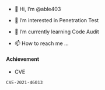 - 👋 Hi, I’m @able403
- 👀 I’m interested in Penetration Test
- 🌱 I’m currently learning Code Audit

- 📫 How to reach me ...

#### Achievement
- CVE 
```
CVE-2021-46013
```
